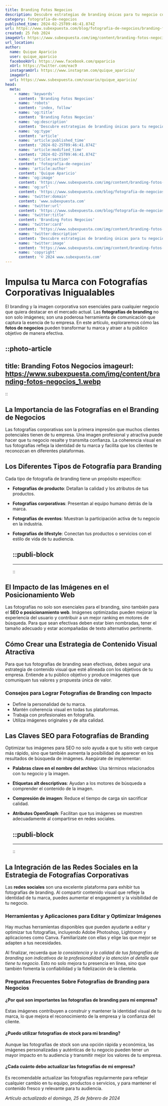 ```yaml
---
title: Branding Fotos Negocios
description: Descubre estrategias de branding únicas para tu negocio con fotografías que capturan la esencia de tu marca y atraen clientes.
category: fotografia-de-negocios
published_time: 2024-02-25T09:46:41.874Z
url: https://www.subexpuesta.com/blog/fotografia-de-negocios/branding-fotos-negocios
created: 25 Feb 2024
imageUrl: https://www.subexpuesta.com/img/content/branding-fotos-negocios_1.webp
url_location:
author:
  name: Quique Aparicio
  user: quique_aparicio
  facebookUrl: https://www.facebook.com/qaparicio
  xUrl: https://twitter.com/eac9
  instagramUrl: https://www.instagram.com/quique_aparicio/
  imageUrl: 
  url: https://www.subexpuesta.com/usuario/quique_aparicio/
head:
  meta:
    - name: 'keywords'
      content: 'Branding Fotos Negocios'
    - name: 'robots'
      content: 'index, follow'
    - name: 'og:title'
      content: 'Branding Fotos Negocios'
    - name: 'og:description'
      content: 'Descubre estrategias de branding únicas para tu negocio con fotografías que capturan la esencia de tu marca y atraen clientes.'
    - name: 'og:type'
      content: 'article'
    - name: 'article:published_time'
      content: '2024-02-25T09:46:41.874Z'
    - name: 'article:modified_time'
      content: '2024-02-25T09:46:41.874Z'
    - name: 'article:section'
      content: 'fotografia-de-negocios'
    - name: 'article:author'
      content: 'Quique Aparicio'
    - name: 'og:image'
      content: 'https://www.subexpuesta.com/img/content/branding-fotos-negocios_1.webp'
    - name: 'og:url'
      content: 'https://www.subexpuesta.com/blog/fotografia-de-negocios/branding-fotos-negocios'
    - name: 'twitter:domain'
      content: 'www.subexpuesta.com'
    - name: 'twitter:url'
      content: 'https://www.subexpuesta.com/blog/fotografia-de-negocios/branding-fotos-negocios'
    - name: 'twitter:title'
      content: 'Branding Fotos Negocios'
    - name: 'twitter:card'
      content: 'https://www.subexpuesta.com/img/content/branding-fotos-negocios_1.webp'
    - name: 'twitter:description'
      content: 'Descubre estrategias de branding únicas para tu negocio con fotografías que capturan la esencia de tu marca y atraen clientes.'
    - name: 'twitter:image'
      content: 'https://www.subexpuesta.com/img/content/branding-fotos-negocios_1.webp'
    - name: 'copyright'
      content: '© 2024 www.subexpuesta.com'
---
```

# Impulsa tu Marca con Fotografías Corporativas Inigualables

El branding y la imagen corporativa son esenciales para cualquier negocio que quiera destacar en el mercado actual. Las **fotografías de branding** no son solo imágenes; son una poderosa herramienta de comunicación que captura la esencia de tu empresa. En este artículo, exploraremos cómo las **fotos de negocios** pueden transformar tu marca y atraer a tu público objetivo de manera efectiva.


::photo-article
---
title: Branding Fotos Negocios
imageurl: https://www.subexpuesta.com/img/content/branding-fotos-negocios_1.webp
---
::


## La Importancia de las Fotografías en el Branding de Negocios

Las fotografías corporativas son la primera impresión que muchos clientes potenciales tienen de tu empresa. Una imagen profesional y atractiva puede hacer que tu negocio resalte y transmita confianza. La coherencia visual en tus fotografías refleja la identidad de tu marca y facilita que los clientes te reconozcan en diferentes plataformas.

## Los Diferentes Tipos de Fotografía para Branding

Cada tipo de fotografía de branding tiene un propósito específico:

- **Fotografías de producto**: Detallan la calidad y los atributos de tus productos.
- **Fotografías corporativas**: Presentan al equipo humano detrás de la marca.
- **Fotografías de eventos**: Muestran la participación activa de tu negocio en la industria.
- **Fotografías de lifestyle**: Conectan tus productos o servicios con el estilo de vida de tu audiencia.


  ::publi-block
  ---
  ---
  ::
  
  
## El Impacto de las Imágenes en el Posicionamiento Web

Las fotografías no solo son esenciales para el branding, sino también para el **SEO o posicionamiento web**. Imágenes optimizadas pueden mejorar la experiencia del usuario y contribuir a un mejor ranking en motores de búsqueda. Para que sean efectivas deben estar bien nombradas, tener el tamaño adecuado y estar acompañadas de texto alternativo pertinente.

## Cómo Crear una Estrategia de Contenido Visual Atractiva

Para que tus fotografías de branding sean efectivas, debes seguir una estrategia de contenido visual que esté alineada con los objetivos de tu empresa. Entiende a tu público objetivo y produce imágenes que comuniquen tus valores y propuesta única de valor.

### Consejos para Lograr Fotografías de Branding con Impacto

- Define la personalidad de tu marca.
- Mantén coherencia visual en todas tus plataformas.
- Trabaja con profesionales en fotografía.
- Utiliza imágenes originales y de alta calidad.

## Las Claves SEO para Fotografías de Branding

Optimizar tus imágenes para SEO no solo ayuda a que tu sitio web cargue más rápido, sino que también aumenta la posibilidad de aparecer en los resultados de búsqueda de imágenes. Asegúrate de implementar:

- **Palabras clave en el nombre del archivo**: Usa términos relacionados con tu negocio y la imagen.
- **Etiquetas alt descriptivas**: Ayudan a los motores de búsqueda a comprender el contenido de la imagen.
- **Compresión de imagen**: Reduce el tiempo de carga sin sacrificar calidad.
- **Atributos OpenGraph**: Facilitan que tus imágenes se muestren adecuadamente al compartirse en redes sociales.


  ::publi-block
  ---
  ---
  ::
  
  
## La Integración de las Redes Sociales en la Estrategia de Fotografías Corporativas

Las **redes sociales** son una excelente plataforma para exhibir tus fotografías de branding. Al compartir contenido visual que refleje la identidad de tu marca, puedes aumentar el engagement y la visibilidad de tu negocio. 

### Herramientas y Aplicaciones para Editar y Optimizar Imágenes

Hay muchas herramientas disponibles que pueden ayudarte a editar y optimizar tus fotografías, incluyendo Adobe Photoshop, Lightroom y aplicaciones como Canva. Familiarízate con ellas y elige las que mejor se adapten a tus necesidades.

Al finalizar, recuerda que *la consistencia y la calidad de tus fotografías de branding son indicativos de la profesionalidad y la atención al detalle que tiene tu negocio*. Esto no solo mejora tu presencia en línea, sino que también fomenta la confiabilidad y la fidelización de la clientela.

### Preguntas Frecuentes Sobre Fotografías de Branding para Negocios

#### ¿Por qué son importantes las fotografías de branding para mi empresa?
Estas imágenes contribuyen a construir y mantener la identidad visual de tu marca, lo que mejora el reconocimiento de la empresa y la confianza del cliente. 

#### ¿Puedo utilizar fotografías de stock para mi branding?
Aunque las fotografías de stock son una opción rápida y económica, las imágenes personalizadas y auténticas de tu negocio pueden tener un mayor impacto en tu audiencia y transmitir mejor los valores de tu empresa.

#### ¿Cada cuánto debo actualizar las fotografías de mi empresa?
Es recomendable actualizar las fotografías regularmente para reflejar cualquier cambio en tu equipo, productos o servicios, y para mantener el contenido fresco y relevante para tu audiencia.

_Artículo actualizado el domingo, 25 de febrero de 2024_